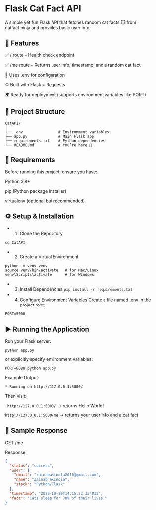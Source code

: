 # Flask Cat Fact API

A simple yet fun Flask API that fetches random cat facts 🐱 from catfact.ninja
 and provides basic user info.


## 🚀 Features

✅ / route – Health check endpoint

✅ /me route – Returns user info, timestamp, and a random cat fact

🧠 Uses .env for configuration

⚙️ Built with Flask + Requests

🌍 Ready for deployment (supports environment variables like PORT)


## 📁 Project Structure
```
CatAPI/
│
├── .env                # Environment variables
├── app.py              # Main Flask app
├── requirements.txt    # Python dependencies
└── README.md           # You’re here 💛
```


## 🧰 Requirements

Before running this project, ensure you have:

Python 3.8+

pip (Python package installer)

virtualenv (optional but recommended)

## ⚙️ Setup & Installation
- 1. Clone the Repository
```git clone https://github.com/wiseman-umanah/CatAPI.git
cd CatAPI
```

- 2. Create a Virtual Environment
```
python -m venv venv
source venv/bin/activate   # for Mac/Linux
venv\Scripts\activate      # for Windows
```

- 3. Install Dependencies
```pip install -r requirements.txt```

- 4. Configure Environment Variables
Create a file named .env in the project root:

```PORT=5000```

## ▶️ Running the Application

Run your Flask server:

```python app.py```


or explicitly specify environment variables:

```PORT=8080 python app.py```

Example Output:

```* Running on http://127.0.0.1:5000/```


Then visit:

``` http://127.0.0.1:5000/```
 → returns Hello World!

```http://127.0.0.1:5000/me```
 → returns your user info and a cat fact


## 🧪 Sample Response

GET /me

Response:

```json
{
  "status": "success",
  "user": {
    "email": "zainabakinola2010@gmail.com",
    "name": "Zainab Akinola",
    "stack": "Python/Flask"
  },
  "timestamp": "2025-10-19T14:15:22.354013",
  "fact": "Cats sleep for 70% of their lives."
}
```

